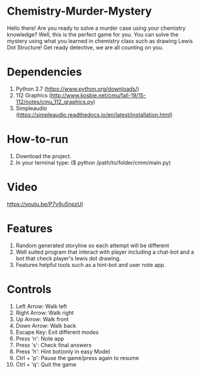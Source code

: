 # Chemistry-Murder-Mystery
Hello there! Are you ready to solve a murder case using your chemistry knowledge? Well, this is the perfect game for you. You can solve the mystery using what you learned in chemistry class such as drawing Lewis Dot Structure! Get ready detective, we are all counting on you.

# Dependencies
1. Python 3.7 (https://www.python.org/downloads/)                         
2. 112 Graphics (http://www.kosbie.net/cmu/fall-19/15-112/notes/cmu_112_graphics.py)
3. Simpleaudio (https://simpleaudio.readthedocs.io/en/latest/installation.html)

# How-to-run 
1. Download the project.
2. In your terminal type:
($ python  /path/to/folder/cmm/main.py)

# Video 
https://youtu.be/P7v9uSnpzUI

# Features
1. Random generated storyline so each attempt will be different
2. Well suited program that interact with player including a chat-bot and a bot that check player's lewis dot drawing.
3. Features helpful tools such as a hint-bot and user note app. 

# Controls
1. Left Arrow: Walk left
2. Right Arrow: Walk right
3. Up Arrow: Walk front
4. Down Arrow: Walk back
5. Escape Key: Exit different modes
6. Press 'n': Note app
7. Press 's': Check final answers
8. Press 'h': Hint bot(only in easy Mode)
9. Ctrl + 'p': Pause the game/press again to resume
10. Ctrl + 'q': Quit the game

